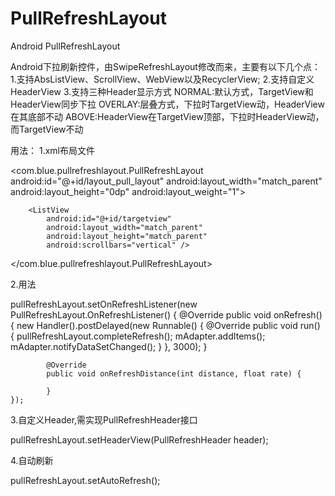 # PullRefreshLayout
Android PullRefreshLayout 

Android下拉刷新控件，由SwipeRefreshLayout修改而来，主要有以下几个点：
1.支持AbsListView、ScrollView、WebView以及RecyclerView;
2.支持自定义HeaderView
3.支持三种Header显示方式
   NORMAL:默认方式，TargetView和HeaderView同步下拉
  OVERLAY:层叠方式，下拉时TargetView动，HeaderView在其底部不动
    ABOVE:HeaderView在TargetView顶部，下拉时HeaderView动，而TargetView不动

用法：
  1.xml布局文件
  
   <com.blue.pullrefreshlayout.PullRefreshLayout
        android:id="@+id/layout_pull_layout"
        android:layout_width="match_parent"
        android:layout_height="0dp"
        android:layout_weight="1">

        <ListView
            android:id="@+id/targetview"
            android:layout_width="match_parent"
            android:layout_height="match_parent"
            android:scrollbars="vertical" />
   </com.blue.pullrefreshlayout.PullRefreshLayout>
   
  2.用法
  
   pullRefreshLayout.setOnRefreshListener(new PullRefreshLayout.OnRefreshListener() {
            @Override
            public void onRefresh() {
                new Handler().postDelayed(new Runnable() {
                    @Override
                    public void run() {
                        pullRefreshLayout.completeRefresh();
                        mAdapter.addItems();
                        mAdapter.notifyDataSetChanged();
                    }
                }, 3000);
            }

            @Override
            public void onRefreshDistance(int distance, float rate) {

            }
    });
    
  3.自定义Header,需实现PullRefreshHeader接口
  
   pullRefreshLayout.setHeaderView(PullRefreshHeader header);
   
  4.自动刷新
  
   pullRefreshLayout.setAutoRefresh();
